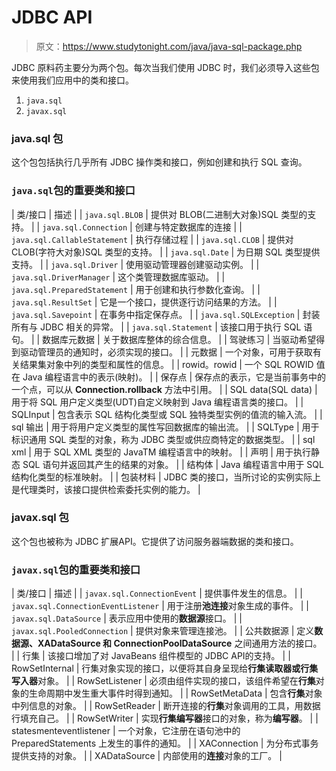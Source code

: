 # JDBC API

> 原文：<https://www.studytonight.com/java/java-sql-package.php>

JDBC 原料药主要分为两个包。每次当我们使用 JDBC 时，我们必须导入这些包来使用我们应用中的类和接口。

1.  `java.sql`
2.  `javax.sql`

### java.sql 包

这个包包括执行几乎所有 JDBC 操作类和接口，例如创建和执行 SQL 查询。

### `java.sql`包的重要类和接口

| 类/接口 | 描述 |
| `java.sql.BLOB` | 提供对 BLOB(二进制大对象)SQL 类型的支持。 |
| `java.sql.Connection` | 创建与特定数据库的连接 |
| `java.sql.CallableStatement` | 执行存储过程 |
| `java.sql.CLOB` | 提供对 CLOB(字符大对象)SQL 类型的支持。 |
| `java.sql.Date` | 为日期 SQL 类型提供支持。 |
| `java.sql.Driver` | 使用驱动管理器创建驱动实例。 |
| `java.sql.DriverManager` | 这个类管理数据库驱动。 |
| `java.sql.PreparedStatement` | 用于创建和执行参数化查询。 |
| `java.sql.ResultSet` | 它是一个接口，提供逐行访问结果的方法。 |
| `java.sql.Savepoint` | 在事务中指定保存点。 |
| `java.sql.SQLException` | 封装所有与 JDBC 相关的异常。 |
| `java.sql.Statement` | 该接口用于执行 SQL 语句。 |
| 数据库元数据 | 关于数据库整体的综合信息。 |
| 驾驶练习 | 当驱动希望得到驱动管理员的通知时，必须实现的接口。 |
| 元数据 | 一个对象，可用于获取有关结果集对象中列的类型和属性的信息。 |
| rowid。rowid | 一个 SQL ROWID 值在 Java 编程语言中的表示(映射)。 |
| 保存点 | 保存点的表示，它是当前事务中的一个点，可以从 **Connection.rollback** 方法中引用。 |
| SQL data(SQL data) | 用于将 SQL 用户定义类型(UDT)自定义映射到 Java 编程语言类的接口。 |
| SQLInput | 包含表示 SQL 结构化类型或 SQL 独特类型实例的值流的输入流。 |
| sql 输出 | 用于将用户定义类型的属性写回数据库的输出流。 |
| SQLType | 用于标识通用 SQL 类型的对象，称为 JDBC 类型或供应商特定的数据类型。 |
| sql xml | 用于 SQL XML 类型的 JavaTM 编程语言中的映射。 |
| 声明 | 用于执行静态 SQL 语句并返回其产生的结果的对象。 |
| 结构体 | Java 编程语言中用于 SQL 结构化类型的标准映射。 |
| 包装材料 | JDBC 类的接口，当所讨论的实例实际上是代理类时，该接口提供检索委托实例的能力。 |

### javax.sql 包

这个包也被称为 JDBC 扩展API。它提供了访问服务器端数据的类和接口。

### `javax.sql`包的重要类和接口

| 类/接口 | 描述 |
| `javax.sql.ConnectionEvent` | 提供事件发生的信息。 |
| `javax.sql.ConnectionEventListener` | 用于注册**池连接**对象生成的事件。 |
| `javax.sql.DataSource` | 表示应用中使用的**数据源**接口。 |
| `javax.sql.PooledConnection` | 提供对象来管理连接池。 |
| 公共数据源 | 定义**数据源、XADataSource 和 ConnectionPoolDataSource** 之间通用方法的接口。 |
| 行集 | 该接口增加了对 JavaBeans 组件模型的 JDBC API的支持。 |
| RowSetInternal | 行集对象实现的接口，以便将其自身呈现给**行集读取器或行集写入器**对象。 |
| RowSetListener | 必须由组件实现的接口，该组件希望在**行集**对象的生命周期中发生重大事件时得到通知。 |
| RowSetMetaData | 包含**行集**对象中列信息的对象。 |
| RowSetReader | 断开连接的**行集**对象调用的工具，用数据行填充自己。 |
| RowSetWriter | 实现**行集编写器**接口的对象，称为**编写器**。 |
| statesmenteventlistener | 一个对象，它注册在语句池中的 PreparedStatements 上发生的事件的通知。 |
| XAConnection | 为分布式事务提供支持的对象。 |
| XADataSource | 内部使用的**连接**对象的工厂。 |